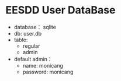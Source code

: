 # EESDD User DataBase

- database： sqlite
- db: user.db
- table:
	- regular
	- admin
- default admin：
	- name: monicang
	- password: monicang